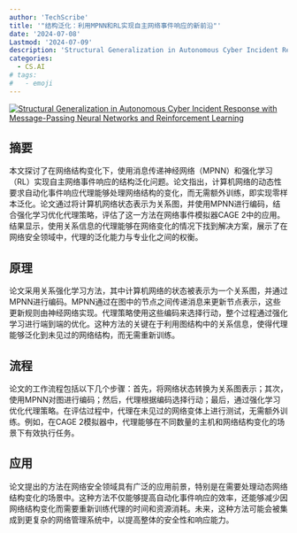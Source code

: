 ```yaml
---
author: 'TechScribe'
title: '"结构泛化：利用MPNN和RL实现自主网络事件响应的新前沿"'
date: '2024-07-08'
Lastmod: '2024-07-09'
description: 'Structural Generalization in Autonomous Cyber Incident Response with Message-Passing Neural Networks and Reinforcement Learning'
categories:
  - CS.AI
# tags:
#   - emoji
---
```


[![Structural Generalization in Autonomous Cyber Incident Response with Message-Passing Neural Networks and Reinforcement Learning](https://arxiv-research-1301205113.cos.ap-guangzhou.myqcloud.com/images/2407.05775v1.pdf_0.jpg)](https://arxiv.org/abs/2407.05775v1)

## 摘要

本文探讨了在网络结构变化下，使用消息传递神经网络（MPNN）和强化学习（RL）实现自主网络事件响应的结构泛化问题。论文指出，计算机网络的动态性要求自动化事件响应代理能够处理网络结构的变化，而无需额外训练，即实现零样本泛化。论文通过将计算机网络状态表示为关系图，并使用MPNN进行编码，结合强化学习优化代理策略，评估了这一方法在网络事件模拟器CAGE 2中的应用。结果显示，使用关系信息的代理能够在网络变化的情况下找到解决方案，展示了在网络安全领域中，代理的泛化能力与专业化之间的权衡。<!--more-->

## 原理

论文采用关系强化学习方法，其中计算机网络的状态被表示为一个关系图，并通过MPNN进行编码。MPNN通过在图中的节点之间传递消息来更新节点表示，这些更新规则由神经网络实现。代理策略使用这些编码来选择行动，整个过程通过强化学习进行端到端的优化。这种方法的关键在于利用图结构中的关系信息，使得代理能够泛化到未见过的网络结构，而无需重新训练。

## 流程

论文的工作流程包括以下几个步骤：首先，将网络状态转换为关系图表示；其次，使用MPNN对图进行编码；然后，代理根据编码选择行动；最后，通过强化学习优化代理策略。在评估过程中，代理在未见过的网络变体上进行测试，无需额外训练。例如，在CAGE 2模拟器中，代理能够在不同数量的主机和网络结构变化的场景下有效执行任务。

## 应用

论文提出的方法在网络安全领域具有广泛的应用前景，特别是在需要处理动态网络结构变化的场景中。这种方法不仅能够提高自动化事件响应的效率，还能够减少因网络结构变化而需要重新训练代理的时间和资源消耗。未来，这种方法可能会被集成到更复杂的网络管理系统中，以提高整体的安全性和响应能力。